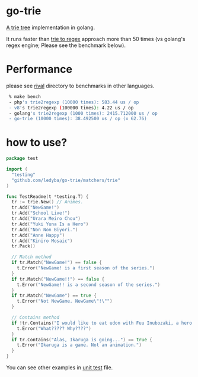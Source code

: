 # go-trie

[A trie tree](https://en.wikipedia.org/wiki/Trie) implementation in golang.

It runs faster than [trie to regex](http://google.com/search?q=trie+2+regex) approach more than 50 times (vs golang's regex engine; Please see the benchmark below).

# Performance

please see [rival](https://github.com/ledyba/go-trie/tree/master/_rivals) directory to benchmarks in other languages.

```bash
 % make bench
 - php's trie2regexp (10000 times): 583.44 us / op
 - v8's trie2regexp (100000 times): 4.22 us / op
 - golang's trie2regexp (1000 times): 2415.712000 us / op
 - go-trie (10000 times): 38.492500 us / op (x 62.76)

```

# how to use?

```go
package test

import (
  "testing"
  "github.com/ledyba/go-trie/matchers/trie"
)

func TestReadme(t *testing.T) {
  tr := trie.New() // Animes.
  tr.Add("NewGame!")
  tr.Add("School Live!")
  tr.Add("Urara Meiro Chou")
  tr.Add("Yuki Yuna Is a Hero")
  tr.Add("Non Non Biyori.")
  tr.Add("Anne Happy")
  tr.Add("Kiniro Mosaic")
  tr.Pack()

  // Match method
  if tr.Match("NewGame!") == false {
    t.Error("NewGame! is a first season of the series.")
  }
  if tr.Match("NewGame!!") == false {
    t.Error("NewGame!! is a second season of the series.")
  }
  if tr.Match("NewGame") == true {
    t.Error("Not NewGame. NewGame\"!\"")
  }

  // Contains method
  if !tr.Contains("I would like to eat udon with Fuu Inubozaki, a hero in \"Yuki Yuna Is a Hero\".") {
    t.Error("What????? Why????")
  }
  if tr.Contains("Alas, Ikaruga is going...") == true {
    t.Error("Ikaruga is a game. Not an animation.")
  }
}
```

You can see other examples in [unit test](https://github.com/ledyba/go-trie/blob/master/types/trie/trie_test.go) file.